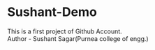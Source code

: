 # Sushant-Demo

This is a first project of Github Account.
<br>
Author - Sushant Sagar(Purnea college of engg.)
